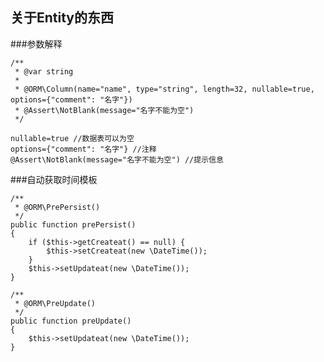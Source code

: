 ## 关于Entity的东西
###参数解释

    /**
     * @var string
     *
     * @ORM\Column(name="name", type="string", length=32, nullable=true, options={"comment": "名字"})
     * @Assert\NotBlank(message="名字不能为空")
     */
		
	nullable=true //数据表可以为空
	options={"comment": "名字"} //注释
 	@Assert\NotBlank(message="名字不能为空") //提示信息

###自动获取时间模板
	
    /**
     * @ORM\PrePersist()
     */
    public function prePersist()
    {
        if ($this->getCreateat() == null) {
            $this->setCreateat(new \DateTime());
        }
        $this->setUpdateat(new \DateTime());
    }

    /**
     * @ORM\PreUpdate()
     */
    public function preUpdate()
    {
        $this->setUpdateat(new \DateTime());
    }
	 


